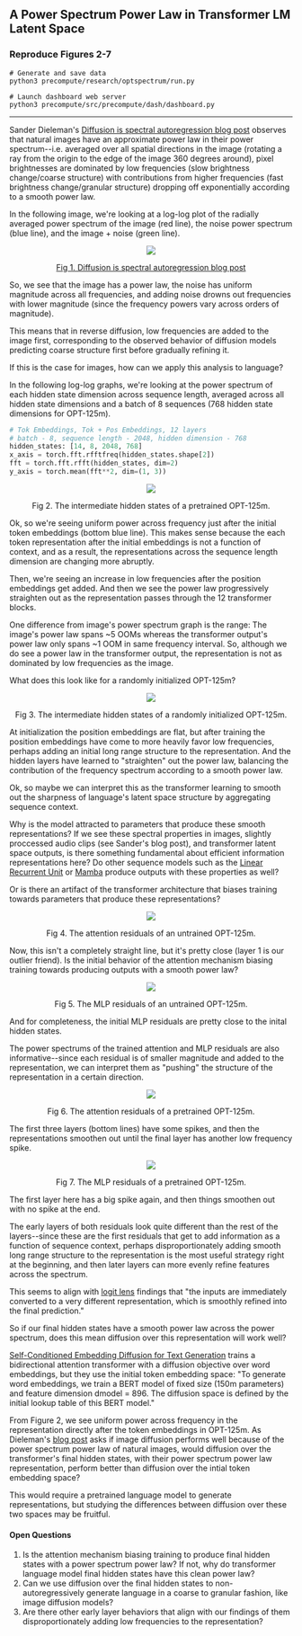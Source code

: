 ## A Power Spectrum Power Law in Transformer LM Latent Space

### Reproduce Figures 2-7
```
# Generate and save data
python3 precompute/research/optspectrum/run.py
```
```
# Launch dashboard web server
python3 precompute/src/precompute/dash/dashboard.py
```

---

Sander Dieleman's [Diffusion is spectral autoregression blog post](https://sander.ai/2024/09/02/spectral-autoregression.html) observes that natural images have an approximate power law in their power spectrum--i.e. averaged over all spatial directions in the image (rotating a ray from the origin to the edge of the image 360 degrees around), pixel brightnesses are dominated by low frequencies (slow brightness change/coarse structure) with contributions from higher frequencies (fast brightness change/granular structure) dropping off exponentially according to a smooth power law.

In the following image, we're looking at a log-log plot of the radially averaged power spectrum of the image (red line), the noise power spectrum (blue line), and the image + noise (green line).

<p align="center">
  <img src="https://github.com/user-attachments/assets/1449516e-374f-4f32-a2f8-54972c0bbab0" />
  </p>
  <p align="center">
    <a href="https://sander.ai/2024/09/02/spectral-autoregression.html">Fig 1. Diffusion is spectral autoregression blog post</a>
  </p>

So, we see that the image has a power law, the noise has uniform magnitude across all frequencies, and adding noise drowns out frequencies with lower magnitude (since the frequency powers vary across orders of magnitude).

This means that in reverse diffusion, low frequencies are added to the image first, corresponding to the observed behavior of diffusion models predicting coarse structure first before gradually refining it.

If this is the case for images, how can we apply this analysis to language?

In the following log-log graphs, we're looking at the power spectrum of each hidden state dimension across sequence length, averaged across all hidden state dimensions and a batch of 8 sequences (768 hidden state dimensions for OPT-125m).

```python
# Tok Embeddings, Tok + Pos Embeddings, 12 layers
# batch - 8, sequence length - 2048, hidden dimension - 768
hidden_states: [14, 8, 2048, 768]
x_axis = torch.fft.rfftfreq(hidden_states.shape[2])
fft = torch.fft.rfft(hidden_states, dim=2)
y_axis = torch.mean(fft**2, dim=(1, 3))
```

<p align="center">
  <img src="https://github.com/user-attachments/assets/5c3c621c-dc41-488a-a87d-d6794b634ae6" />
</p>
<p align="center">
    Fig 2. The intermediate hidden states of a pretrained OPT-125m.
  </p>

Ok, so we're seeing uniform power across frequency just after the initial token embeddings (bottom blue line). This makes sense because the each token representation after the initial embeddings is not a function of context, and as a result, the representations across the sequence length dimension are changing more abruptly. 

Then, we're seeing an increase in low frequencies after the position embeddings get added. And then we see the power law progressively straighten out as the representation passes through the 12 transformer blocks.

One difference from image's power spectrum graph is the range: The image's power law spans ~5 OOMs whereas the transformer output's power law only spans ~1 OOM in same frequency interval. So, although we do see a power law in the transformer output, the representation is not as dominated by low frequencies as the image.

What does this look like for a randomly initialized OPT-125m?

<p align="center">
  <img src="https://github.com/user-attachments/assets/f310b3a8-79a1-48b1-83b6-28bd4d74947c" />
</p>
<p align="center">
    Fig 3. The intermediate hidden states of a randomly initialized OPT-125m.
  </p>

At initialization the position embeddings are flat, but after training the position embeddings have come to more heavily favor low frequencies, perhaps adding an initial long range structure to the representation. And the hidden layers have learned to "straighten" out the power law, balancing the contribution of the frequency spectrum according to a smooth power law.

Ok, so maybe we can interpret this as the transformer learning to smooth out the sharpness of language's latent space structure by aggregating sequence context.

Why is the model attracted to parameters that produce these smooth representations? If we see these spectral properties in images, slightly proccessed audio clips (see Sander's blog post), and transformer latent space outputs, is there something fundamental about efficient information representations here? Do other sequence models such as the [Linear Recurrent Unit](https://arxiv.org/abs/2303.06349) or [Mamba](https://arxiv.org/abs/2312.00752) produce outputs with these properties as well?

Or is there an artifact of the transformer architecture that biases training towards parameters that produce these representations?

<p align="center">
  <img src="https://github.com/user-attachments/assets/387b787c-a12c-48c4-9c55-9cdeab37b4e7" />
</p>
<p align="center">
    Fig 4. The attention residuals of an untrained OPT-125m.
  </p>

Now, this isn't a completely straight line, but it's pretty close (layer 1 is our outlier friend). Is the initial behavior of the attention mechanism biasing training towards producing outputs with a smooth power law?

  <p align="center">
  <img src="https://github.com/user-attachments/assets/71e9f2c4-3597-419b-af25-d37f1c40346e" />
</p>
<p align="center">
    Fig 5. The MLP residuals of an untrained OPT-125m.
  </p>

And for completeness, the initial MLP residuals are pretty close to the inital hidden states.

The power spectrums of the trained attention and MLP residuals are also informative--since each residual is of smaller magnitude and added to the representation, we can interpret them as "pushing" the structure of the representation in a certain direction.

<p align="center">
  <img src="https://github.com/user-attachments/assets/ea401d5b-57a4-471f-a3dc-b7023ab0b298" />
</p>
<p align="center">
    Fig 6. The attention residuals of a pretrained OPT-125m.
  </p>

The first three layers (bottom lines) have some spikes, and then the representations smoothen out until the final layer has another low frequency spike.

<p align="center">
  <img src="https://github.com/user-attachments/assets/bb3029ec-c5d1-422a-a6e0-ae5460ac9f2e" />
</p>
<p align="center">
    Fig 7. The MLP residuals of a pretrained OPT-125m.
  </p>

The first layer here has a big spike again, and then things smoothen out with no spike at the end.

The early layers of both residuals look quite different than the rest of the layers--since these are the first residuals that get to add information as a function of sequence context, perhaps disproportionately adding smooth long range structure to the representation is the most useful strategy right at the beginning, and then later layers can more evenly refine features across the spectrum.

This seems to align with [logit lens](https://www.lesswrong.com/posts/AcKRB8wDpdaN6v6ru/interpreting-gpt-the-logit-lens) findings that "the inputs are immediately converted to a very different representation, which is smoothly refined into the final prediction."

So if our final hidden states have a smooth power law across the power spectrum, does this mean diffusion over this representation will work well?

[Self-Conditioned Embedding Diffusion for Text Generation](https://arxiv.org/abs/2211.04236) trains a bidirectional attention transformer with a diffusion objective over word embeddings, but they use the initial token embedding space: "To generate word embeddings, we train a BERT model of fixed size (150m parameters) and feature dimension dmodel = 896. The diffusion space is defined by the initial lookup table of this BERT model."

From Figure 2, we see uniform power across frequency in the representation directly after the token embeddings in OPT-125m. As Dieleman's [blog post](https://sander.ai/2024/09/02/spectral-autoregression.html) asks if image diffusion performs well because of the power spectrum power law of natural images, would diffusion over the transformer's final hidden states, with their power spectrum power law representation, perform better than diffusion over the intial token embedding space?

This would require a pretrained language model to generate representations, but studying the differences between diffusion over these two spaces may be fruitful.

#### Open Questions

1. Is the attention mechanism biasing training to produce final hidden states with a power spectrum power law? If not, why do transformer language model final hidden states have this clean power law?
2. Can we use diffusion over the final hidden states to non-autoregressively generate language in a coarse to granular fashion, like image diffusion models?
3. Are there other early layer behaviors that align with our findings of them disproportionately adding low frequencies to the representation?
